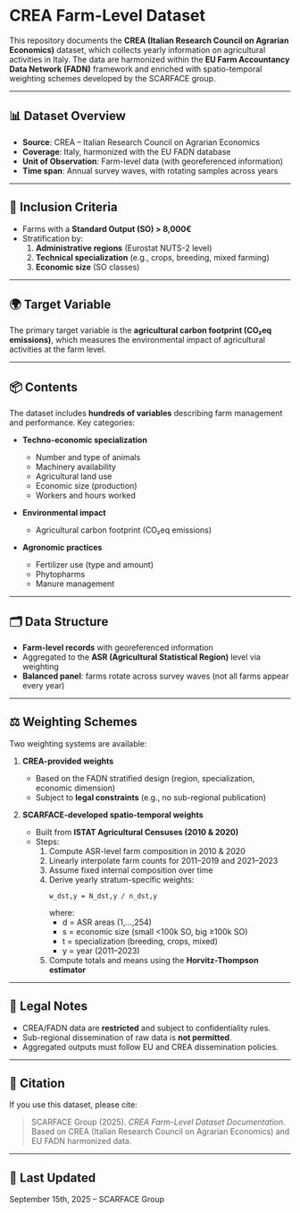 # CREA Farm-Level Dataset

This repository documents the **CREA (Italian Research Council on Agrarian Economics)** dataset, which collects yearly information on agricultural activities in Italy. The data are harmonized within the **EU Farm Accountancy Data Network (FADN)** framework and enriched with spatio-temporal weighting schemes developed by the SCARFACE group.

---

## 📊 Dataset Overview

- **Source**: CREA – Italian Research Council on Agrarian Economics  
- **Coverage**: Italy, harmonized with the EU FADN database  
- **Unit of Observation**: Farm-level data (with georeferenced information)  
- **Time span**: Annual survey waves, with rotating samples across years  

---

## 📑 Inclusion Criteria

- Farms with a **Standard Output (SO) > 8,000€**  
- Stratification by:  
  1. **Administrative regions** (Eurostat NUTS-2 level)  
  2. **Technical specialization** (e.g., crops, breeding, mixed farming)  
  3. **Economic size** (SO classes)  

---

## 🌍 Target Variable

The primary target variable is the **agricultural carbon footprint (CO₂eq emissions)**, which measures the environmental impact of agricultural activities at the farm level.

---

## 📦 Contents

The dataset includes **hundreds of variables** describing farm management and performance. Key categories:  

- **Techno-economic specialization**  
  - Number and type of animals  
  - Machinery availability  
  - Agricultural land use  
  - Economic size (production)  
  - Workers and hours worked  

- **Environmental impact**  
  - Agricultural carbon footprint (CO₂eq emissions)  

- **Agronomic practices**  
  - Fertilizer use (type and amount)  
  - Phytopharms  
  - Manure management  

---

## 🗂 Data Structure

- **Farm-level records** with georeferenced information  
- Aggregated to the **ASR (Agricultural Statistical Region)** level via weighting  
- **Balanced panel**: farms rotate across survey waves (not all farms appear every year)  

---

## ⚖️ Weighting Schemes

Two weighting systems are available:  

1. **CREA-provided weights**  
   - Based on the FADN stratified design (region, specialization, economic dimension)  
   - Subject to **legal constraints** (e.g., no sub-regional publication)  

2. **SCARFACE-developed spatio-temporal weights**  
   - Built from **ISTAT Agricultural Censuses (2010 & 2020)**  
   - Steps:  
     1. Compute ASR-level farm composition in 2010 & 2020  
     2. Linearly interpolate farm counts for 2011–2019 and 2021–2023  
     3. Assume fixed internal composition over time  
     4. Derive yearly stratum-specific weights:  
        ```
        w_dst,y = N_dst,y / n_dst,y
        ```
        where:  
        - d = ASR areas (1,…,254)  
        - s = economic size (small <100k SO, big ≥100k SO)  
        - t = specialization (breeding, crops, mixed)  
        - y = year (2011–2023)  
     5. Compute totals and means using the **Horvitz-Thompson estimator**  

---

## 🚫 Legal Notes

- CREA/FADN data are **restricted** and subject to confidentiality rules.  
- Sub-regional dissemination of raw data is **not permitted**.  
- Aggregated outputs must follow EU and CREA dissemination policies.  

---

## 📌 Citation

If you use this dataset, please cite:  

> SCARFACE Group (2025). *CREA Farm-Level Dataset Documentation*. Based on CREA (Italian Research Council on Agrarian Economics) and EU FADN harmonized data.  

---

## 📅 Last Updated

September 15th, 2025 – SCARFACE Group  

